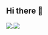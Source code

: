 ## Hi there 👋

<a href="https://github.com/meta">
  <img align="center" src="https://github-readme-stats.vercel.app/api?username=meta&count_private=true&show_icons=true&include_all_commits=true" />
</a>
<a href="https://github.com/meta">
  <img align="center" src="https://github-readme-stats.vercel.app/api/top-langs/?username=meta&layout=compact" />
</a>
